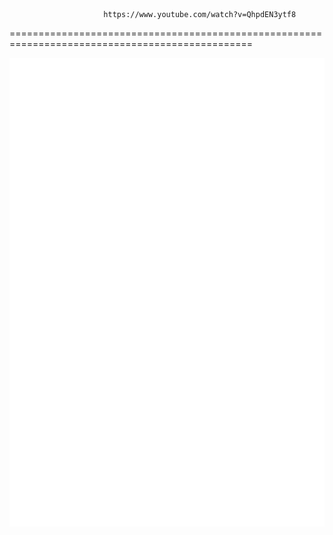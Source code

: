                          https://www.youtube.com/watch?v=QhpdEN3ytf8
================================================================================================

<a href="#" target="_blank">
  <img src="svg/hieujoyce.svg" alt="Hieu Joyce" width="1200" height="750" />
</a>